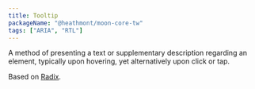 ```yaml
---
title: Tooltip
packageName: "@heathmont/moon-core-tw"
tags: ["ARIA", "RTL"]
---
```


A method of presenting a text or supplementary description regarding an element, typically upon hovering, yet alternatively upon click or tap.

Based on [Radix](https://www.radix-ui.com/).
